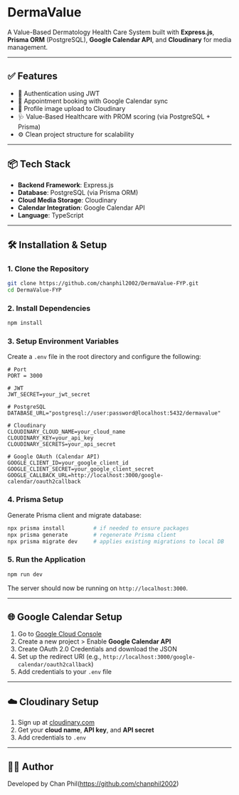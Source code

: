 # DermaValue

A Value-Based Dermatology Health Care System built with **Express.js**, **Prisma ORM** (PostgreSQL), **Google Calendar API**, and **Cloudinary** for media management.

---

## ✅ Features

- 🔐 Authentication using JWT
- 📅 Appointment booking with Google Calendar sync
- 📸 Profile image upload to Cloudinary
- 🩺 Value-Based Healthcare with PROM scoring (via PostgreSQL + Prisma)
- ⚙️ Clean project structure for scalability

---

## 📦 Tech Stack

- **Backend Framework**: Express.js
- **Database**: PostgreSQL (via Prisma ORM)
- **Cloud Media Storage**: Cloudinary
- **Calendar Integration**: Google Calendar API
- **Language**: TypeScript

---

## 🛠 Installation & Setup

### 1. Clone the Repository

```bash
git clone https://github.com/chanphil2002/DermaValue-FYP.git
cd DermaValue-FYP
```

### 2. Install Dependencies

```bash
npm install
```

### 3. Setup Environment Variables

Create a `.env` file in the root directory and configure the following:

```env
# Port
PORT = 3000

# JWT
JWT_SECRET=your_jwt_secret

# PostgreSQL
DATABASE_URL="postgresql://user:password@localhost:5432/dermavalue"

# Cloudinary
CLOUDINARY_CLOUD_NAME=your_cloud_name
CLOUDINARY_KEY=your_api_key
CLOUDINARY_SECRETS=your_api_secret

# Google OAuth (Calendar API)
GOOGLE_CLIENT_ID=your_google_client_id
GOOGLE_CLIENT_SECRET=your_google_client_secret
GOOGLE_CALLBACK_URL=http://localhost:3000/google-calendar/oauth2callback

```

### 4. Prisma Setup

Generate Prisma client and migrate database:

```bash
npx prisma install         # if needed to ensure packages
npx prisma generate        # regenerate Prisma client
npx prisma migrate dev     # applies existing migrations to local DB
```

### 5. Run the Application

```bash
npm run dev
```

The server should now be running on `http://localhost:3000`.

---

## 🌐 Google Calendar Setup

1. Go to [Google Cloud Console](https://console.cloud.google.com/)
2. Create a new project > Enable **Google Calendar API**
3. Create OAuth 2.0 Credentials and download the JSON
4. Set up the redirect URI (e.g., `http://localhost:3000/google-calendar/oauth2callback`)
5. Add credentials to your `.env` file

---

## ☁️ Cloudinary Setup

1. Sign up at [cloudinary.com](https://cloudinary.com/)
2. Get your **cloud name**, **API key**, and **API secret**
3. Add credentials to `.env`

---

## 👨‍💻 Author

Developed by Chan Phil(https://github.com/chanphil2002)
